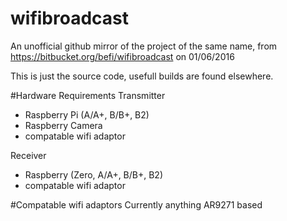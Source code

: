 # wifibroadcast
An unofficial github mirror of the project of the same name, from https://bitbucket.org/befi/wifibroadcast on 01/06/2016

This is just the source code, usefull builds are found elsewhere.

#Hardware Requirements
Transmitter
- Raspberry Pi (A/A+, B/B+, B2)
- Raspberry Camera
- compatable wifi adaptor

Receiver 
- Raspberry (Zero, A/A+, B/B+, B2)
- compatable wifi adaptor

#Compatable wifi adaptors
Currently anything AR9271 based
